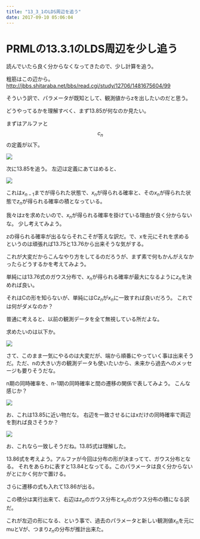 ```yaml
---
title: "13_3_1のLDS周辺を追う"
date: 2017-09-10 05:06:04
---
```


# PRMLの13.3.1のLDS周辺を少し追う

読んでいたら良く分からなくなってきたので、少し計算を追う。

粗筋はこの辺から。
http://jbbs.shitaraba.net/bbs/read.cgi/study/12706/1481675604/99

そういう訳で、パラメータが既知として、観測値からzを出したいのだと思う。

どうやってるかを理解すべく、まず13.85が何なのか見たい。

まずはアルファと$$ c_n $$の定義が以下。

![](https://i.imgur.com/GlLnEtj.jpg)

次に13.85を追う。
左辺は定義にあてはめると、

![](https://i.imgur.com/0TKEeN1.png)

これは$x_{n-1}$までが得られた状態で、$x_n$が得られる確率と、その$x_n$が得られた状態で$z_n$が得られる確率の積となっている。

我々はzを求めたいので、$x_n$が得られる確率を掛けている理由が良く分からないな。
少し考えてみよう。

zの得られる確率が出るならそれこそが答えな訳だ。で、xを元にそれを求めるというのは頑張れば13.75と13.76から出来そうな気がする。

これが大変だからこんなやり方をしてるのだろうが、まず素で何もかんがえなかったらどうするかを考えてみよう。

単純には13.76式のガウス分布で、$x_n$が得られる確率が最大になるように$z_n$を決めれば良い。

それはCの形を知らないが、単純にはC$z_n$が$x_n$に一致すれば良いだろう。
これでは何がダメなのか？

普通に考えると、以前の観測データを全て無視している所だよな。

求めたいのは以下か。

![](https://i.imgur.com/hjiAs3v.png)

さて、このまま一気にやるのは大変だが、端から順番にやっていく事は出来そうだ。ただ、nの大きい方の観測データも使いたいから、未来から過去へのメッセージも要りそうだな。

n期の同時確率を、n-1期の同時確率と間の遷移の関係で表してみよう。
こんな感じか？

![](https://i.imgur.com/50ppjnY.jpg)

お、これは13.85に近い物だな。
右辺を一致させるにはxだけの同時確率で両辺を割れば良さそうか？

![](https://i.imgur.com/2BY5pN4.jpg)

お、これなら一致しそうだね。13.85式は理解した。

13.86式を考えよう。アルファが今回は分布の形が決まってて、ガウス分布となる。
それをあらわに表すと13.84となってる。このパラメータは良く分からないがとにかく何かで置ける。

さらに遷移の式も入れて13.86が出る。


この積分は実行出来て、右辺は$z_n$のガウス分布と$x_n$のガウス分布の積になる訳だ。

これが左辺の形になる、という事で、過去のパラメータと新しい観測値$x_n$を元にmuとVが、つまり$z_n$の分布が推計出来た。
